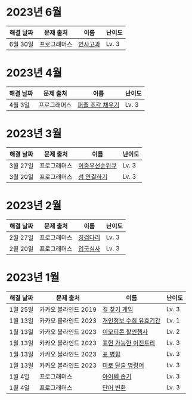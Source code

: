 # 2023년 6월

| 해결 날짜 | 문제 출처    | 이름                                                         | 난이도 |
| --------- | ------------ | ------------------------------------------------------------ | ------ |
| 6월 30일   | 프로그래머스 | [인사고과](https://school.programmers.co.kr/learn/courses/30/lessons/152995) | Lv. 3  |

# 2023년 4월

| 해결 날짜 | 문제 출처    | 이름                                                         | 난이도 |
| --------- | ------------ | ------------------------------------------------------------ | ------ |
| 4월 3일   | 프로그래머스 | [퍼즐 조각 채우기](https://school.programmers.co.kr/learn/courses/30/lessons/84021) | Lv. 3  |

# 2023년 3월

| 해결 날짜 | 문제 출처    | 이름                                                                              | 난이도 |
| --------- | ------------ | --------------------------------------------------------------------------------- | ------ |
| 3월 27일  | 프로그래머스 | [이중우선순위큐](https://school.programmers.co.kr/learn/courses/30/lessons/42628) | Lv. 3  |
| 3월 20일  | 프로그래머스 | [섬 연결하기](https://school.programmers.co.kr/learn/courses/30/lessons/42861)    | Lv. 3  |

# 2023년 2월

| 해결 날짜 | 문제 출처    | 이름                                                                                            | 난이도 |
| --------- | ------------ | ----------------------------------------------------------------------------------------------- | ------ |
| 2월 27일  | 프로그래머스 | [징검다리](https://school.programmers.co.kr/learn/courses/30/lessons/43236?language=javascript) | Lv. 3  |
| 2월 20일  | 프로그래머스 | [입국심사](https://school.programmers.co.kr/learn/courses/30/lessons/43238?language=javascript) | Lv. 3  |

# 2023년 1월

| 해결 날짜 | 문제 출처            | 이름                                                                                       | 난이도 |
| --------- | -------------------- | ------------------------------------------------------------------------------------------ | ------ |
| 1월 25일  | 카카오 블라인드 2019 | [길 찾기 게임](https://school.programmers.co.kr/learn/courses/30/lessons/42892)            | Lv. 3  |
| 1월 13일  | 카카오 블라인드 2023 | [개인정보 수집 유효기간](https://school.programmers.co.kr/learn/courses/30/lessons/150370) | Lv. 1  |
| 1월 13일  | 카카오 블라인드 2023 | [이모티콘 할인행사](https://school.programmers.co.kr/learn/courses/30/lessons/150368)      | Lv. 2  |
| 1월 13일  | 카카오 블라인드 2023 | [표현 가능한 이진트리](https://school.programmers.co.kr/learn/courses/30/lessons/150367)   | Lv. 3  |
| 1월 13일  | 카카오 블라인드 2023 | [표 병합](https://school.programmers.co.kr/learn/courses/30/lessons/150366)                | Lv. 3  |
| 1월 13일  | 카카오 블라인드 2023 | [미로 탈출 명령어](https://school.programmers.co.kr/learn/courses/30/lessons/150365)       | Lv. 3  |
| 1월 4일   | 프로그래머스         | [아이템 줍기](https://school.programmers.co.kr/learn/courses/30/lessons/87694)             | Lv. 3  |
| 1월 4일   | 프로그래머스         | [단어 변환](https://school.programmers.co.kr/learn/courses/30/lessons/43163)               | Lv. 3  |
